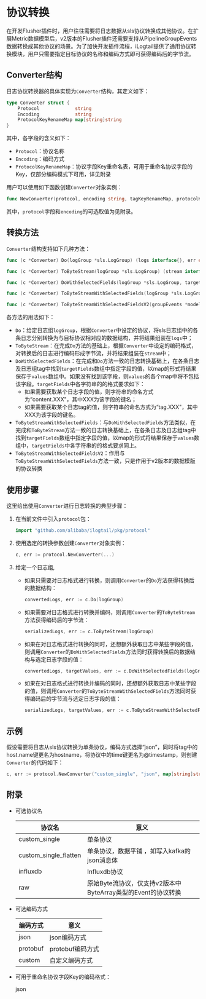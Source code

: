 # 协议转换

在开发Flusher插件时，用户往往需要将日志数据从sls协议转换成其他协议。在扩展Metric数据模型后，v2版本的Flusher插件还需要支持从PipelineGroupEvents数据转换成其他协议的场景。为了加快开发插件流程，iLogtail提供了通用协议转换模块，用户只需要指定目标协议的名称和编码方式即可获得编码后的字节流。

## Converter结构

日志协议转换器的具体实现为`Converter`结构，其定义如下：

```Go
type Converter struct {
    Protocol             string
    Encoding             string
    ProtocolKeyRenameMap map[string]string
}
```

其中，各字段的含义如下：

- `Protocol`：协议名称
- `Encoding`：编码方式
- `ProtocolKeyRenameMap`：协议字段Key重命名表，可用于重命名协议字段的Key，仅部分编码模式下可用，详见附录

用户可以使用如下函数创建`Converter`对象实例：

```Go
func NewConverter(protocol, encoding string, tagKeyRenameMap, protocolKeyRenameMap map[string]string) (*Converter, error)
```

其中，`protocol`字段和`encoding`的可选取值为见附录。

## 转换方法

`Converter`结构支持如下几种方法：

```Go
func (c *Converter) Do(logGroup *sls.LogGroup) (logs interface{}, err error)

func (c *Converter) ToByteStream(logGroup *sls.LogGroup) (stream interface{}, err error)

func (c *Converter) DoWithSelectedFields(logGroup *sls.LogGroup, targetFields []string) (logs interface{}, values []map[string]string, err error)

func (c *Converter) ToByteStreamWithSelectedFields(logGroup *sls.LogGroup, targetFields []string) (stream interface{}, values []map[string]string, err error)

func (c *Converter) ToByteStreamWithSelectedFieldsV2(groupEvents *models.PipelineGroupEvents, targetFields []string) (stream interface{}, values []map[string]string, err error)
```

各方法的用法如下：

- `Do`：给定日志组`logGroup`，根据`Converter`中设定的协议，将sls日志组中的各条日志分别转换为与目标协议相对应的数据结构，并将结果组装在`logs`中；
- `ToByteStream`：在完成`Do`方法的基础上，根据`Converter`中设定的编码格式，对转换后的日志进行编码形成字节流，并将结果组装在`stream`中；
- `DoWithSelectedFields`：在完成和`Do`方法一致的日志转换基础上，在各条日志及日志组tag中找到`targetFields`数组中指定字段的值，以map的形式将结果保存于`values`数组中。如果没有找到该字段，则`values`的各个map中将不包括该字段。`targetFields`中各字符串的的格式要求如下：
  - 如果需要获取某个日志字段的值，则字符串的命名方式为“content.XXX"，其中XXX为该字段的键名；
  - 如果需要获取某个日志tag的值，则字符串的命名方式为“tag.XXX"，其中XXX为该字段的键名。
- `ToByteStreamWithSelectedFields`：与`DoWithSelectedFields`方法类似，在完成和`ToByteStream`方法一致的日志转换基础上，在各条日志及日志组tag中找到`targetFields`数组中指定字段的值，以map的形式将结果保存于`values`数组中，`targetFields`中各字符串的的格式要求同上。
- `ToByteStreamWithSelectedFieldsV2`：作用与`ToByteStreamWithSelectedFields`方法一致，只是作用于v2版本的数据模版的协议转换

## 使用步骤

这里给出使用`Converter`进行日志转换的典型步骤：

1. 在当前文件中引入`protocol`包：

    ```Go
    import "github.com/alibaba/ilogtail/pkg/protocol"
    ```

2. 使用选定的转换参数创建`Converter`对象实例：

    ```Go
    c, err := protocol.NewConverter(...)
    ```

3. 给定一个日志组,

    - 如果只需要对日志格式进行转换，则调用`Converter`的`Do`方法获得转换后的数据结构：

        ```Go
        convertedLogs, err := c.Do(logGroup)
        ```

    - 如果需要对日志格式进行转换并编码，则调用`Converter`的`ToByteStream`方法获得编码后的字节流：

        ```Go
        serializedLogs, err := c.ToByteStream(logGroup)
        ```

    - 如果在对日志格式进行转换的同时，还想额外获取日志中某些字段的值，则调用`Converter`的`DoWithSelectedFields`方法同时获得转换后的数据结构与选定日志字段的值：

        ```Go
        convertedLogs, targetValues, err := c.DoWithSelectedFields(logGroup, selectedFields)
        ```

    - 如果在对日志格式进行转换并编码的同时，还想额外获取日志中某些字段的值，则调用`Converter`的`ToByteStreamWithSelectedFields`方法同时获得编码后的字节流与选定日志字段的值：

        ```Go
        serializedLogs, targetValues, err := c.ToByteStreamWithSelectedFields(logGroup, selectedFields)
        ```

## 示例

假设需要将日志从sls协议转换为单条协议，编码方式选择“json”，同时将tag中的host.name键更名为hostname，将协议中的time键更名为@timestamp，则创建`Converter`的代码如下：

```Go
c, err := protocol.NewConverter("custom_single", "json", map[string]string{"host.name":"hostname"}, map[string]string{"time", "@timestamp"})
```

## 附录

- 可选协议名

    | 协议名                   | 意义                                       |
    |------------------------------------------| ------ |
    | custom_single         | 单条协议                                     |
    | custom_single_flatten | 单条协议，数据平铺 ，如写入kafka的json消息体              |
    | influxdb              | Influxdb协议                               |
    | raw                   | 原始Byte流协议，仅支持v2版本中ByteArray类型的Event的协议转换 |

- 可选编码方式

    | 编码方式 | 意义 |
    | ------ | ------ |
    | json | json编码方式 |
    | protobuf | protobuf编码方式 |
    | custom | 自定义编码方式  |

- 可用于重命名协议字段Key的编码格式：

    json
